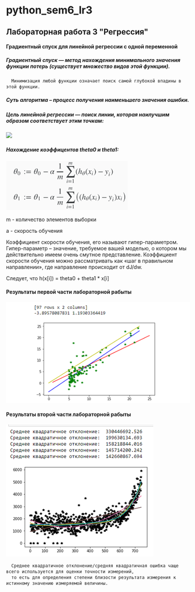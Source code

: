 # python_sem6_lr3

## Лабораторная работа 3 "Регрессия"

#### Градиентный спуск для линейной регрессии с одной переменной
##### Градиентный спуск — метод нахождения минимального значения функции потерь (существует множество видов этой функции).
      Минимизация любой функции означает поиск самой глубокой впадины в этой функции. 
      
##### Суть алгоритма – процесс получения наименьшего значения ошибки. 
##### Цель линейной регрессии — поиск линии, которая наилучшим образом соответствует этим точкам:
      
 ![](https://neurohive.io/wp-content/uploads/2018/10/lineinaja-regressija-e1539097909123.png)

##### Нахождение коэффицентов theta0 и theta1:
![](https://github.com/Kseniaveh/python_sem6_lr3/blob/master/kof.png)

m - количество элементов выборки

a - скорость обучения

Коэффициент скорости обучения, его называют гипер-параметром. Гипер-параметр – значение, 
требуемое вашей моделью, о котором мы действительно имеем очень смутное представление. 
Коэффициент скорости обучения можно рассматривать как «шаг в правильном 
направлении», где направление происходит от dJ/dw.

Следует, что 
h(x[i]) = theta0 + theta1 * x[i]

#### Результаты первой части лабораторной рабыты

![](https://github.com/Kseniaveh/python_sem6_lr3/blob/master/lr3_1.png)

#### Результаты второй части лабораторной рабыты

![](https://github.com/Kseniaveh/python_sem6_lr3/blob/master/result2.png)

      Среднее квадратичное отклонение/средняя квадратичная ошибка чаще всего используется для оценки точности измерений, 
      то есть для определения степени близости результата измерения к истинному значению измеряемой величины.
